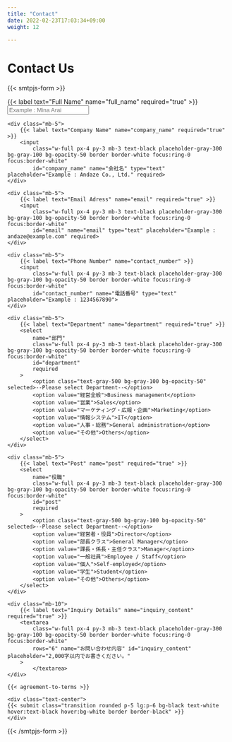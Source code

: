 ```yaml
---
title: "Contact"
date: 2022-02-23T17:03:34+09:00
weight: 12
 
---
```



<h1 class="pb-12">Contact Us</h1>

{{< smtpjs-form >}}
    <!-- todo: input系(input,select,textarea) をショートコード化する -->
    <div class="mb-5">
        {{< label text="Full Name" name="full_name" required="true" >}}
        <input
            class="w-full px-4 py-3 mb-3 text-black placeholder-gray-300 bg-gray-100 bg-opacity-50 border border-white focus:ring-0 focus:border-white"
            id="full_name" name="お名前" type="text" placeholder="Example : Mina Arai" required>
    </div>

    <div class="mb-5">
        {{< label text="Company Name" name="company_name" required="true" >}}
        <input
            class="w-full px-4 py-3 mb-3 text-black placeholder-gray-300 bg-gray-100 bg-opacity-50 border border-white focus:ring-0 focus:border-white"
            id="company_name" name="会社名" type="text" placeholder="Example : Andaze Co., Ltd." required>
    </div>

    <div class="mb-5">
        {{< label text="Email Adress" name="email" required="true" >}}
        <input
            class="w-full px-4 py-3 mb-3 text-black placeholder-gray-300 bg-gray-100 bg-opacity-50 border border-white focus:ring-0 focus:border-white"
            id="email" name="email" type="text" placeholder="Example : andaze@example.com" required>
    </div>

    <div class="mb-5">
        {{< label text="Phone Number" name="contact_number" >}}
        <input
            class="w-full px-4 py-3 mb-3 text-black placeholder-gray-300 bg-gray-100 bg-opacity-50 border border-white focus:ring-0 focus:border-white"
            id="contact_number" name="電話番号" type="text" placeholder="Example : 1234567890">
    </div>

    <div class="mb-5">
        {{< label text="Department" name="department" required="true" >}}
        <select 
            name="部門"
            class="w-full px-4 py-3 mb-3 text-black placeholder-gray-300 bg-gray-100 bg-opacity-50 border border-white focus:ring-0 focus:border-white"
            id="department"
            required
        >
            <option class="text-gray-500 bg-gray-100 bg-opacity-50" selected>--Please select Department--</option>
            <option value="経営全般">Business management</option>
            <option value="営業">Sales</option>
            <option value="マーケティング・広報・企画">Marketing</option>
            <option value="情報システム">IT</option>
            <option value="人事・総務">General administration</option>
            <option value="その他">Others</option>
        </select>
    </div>

    <div class="mb-5">
        {{< label text="Post" name="post" required="true" >}}
        <select 
            name="役職"
            class="w-full px-4 py-3 mb-3 text-black placeholder-gray-300 bg-gray-100 bg-opacity-50 border border-white focus:ring-0 focus:border-white"
            id="post"
            required
        >
            <option class="text-gray-500 bg-gray-100 bg-opacity-50" selected>--Please select Department--</option>
            <option value="経営者・役員">Director</option>
            <option value="部長クラス">General Manager</option>
            <option value="課長・係長・主任クラス">Manager</option>
            <option value="一般社員">Employee / Staff</option>
            <option value="個人">Self-employed</option>
            <option value="学生">Student</option>
            <option value="その他">Others</option>
        </select>
    </div>

    <div class="mb-10">
        {{< label text="Inquiry Details" name="inquiry_content" required="true" >}}
        <textarea
            class="w-full px-4 py-3 mb-3 text-black placeholder-gray-300 bg-gray-100 bg-opacity-50 border border-white focus:ring-0 focus:border-white"
            rows="6" name="お問い合わせ内容" id="inquiry_content" placeholder="2,000字以内でお書きください。"
        >
            </textarea>
    </div>

    {{< agreement-to-terms >}}

    <div class="text-center">
    {{< submit class="transition rounded p-5 lg:p-6 bg-black text-white hover:text-black hover:bg-white border border-black" >}}
    </div>

{{< /smtpjs-form >}}
